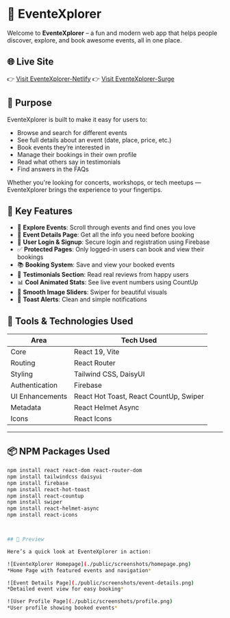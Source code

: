 # 🎉 EventeXplorer

Welcome to **EventeXplorer** – a fun and modern web app that helps people discover, explore, and book awesome events, all in one place.

## 🌐 Live Site

👉 [Visit EventeXplorer-Netlify](https://event-explorer-catagori-jesmine-a9.netlify.app/)
👉 [Visit EventeXplorer-Surge](http://event-explorer-catagori-jesmine-a9.surge.sh/)

## 🎯 Purpose

EventeXplorer is built to make it easy for users to:
- Browse and search for different events
- See full details about an event (date, place, price, etc.)
- Book events they’re interested in
- Manage their bookings in their own profile
- Read what others say in testimonials
- Find answers in the FAQs

Whether you're looking for concerts, workshops, or tech meetups — EventeXplorer brings the experience to your fingertips.

## 🚀 Key Features

- 🧭 **Explore Events**: Scroll through events and find ones you love
- 📄 **Event Details Page**: Get all the info you need before booking
- 🔐 **User Login & Signup**: Secure login and registration using Firebase
- ✅ **Protected Pages**: Only logged-in users can book and view their bookings
- 📚 **Booking System**: Save and view your booked events
- 💬 **Testimonials Section**: Read real reviews from happy users
- 📊 **Cool Animated Stats**: See live event numbers using CountUp
- 🎠 **Smooth Image Sliders**: Swiper for beautiful visuals
- 🍞 **Toast Alerts**: Clean and simple notifications

## 🔧 Tools & Technologies Used

| Area           | Tech Used                               |
|----------------|------------------------------------------|
| Core           | React 19, Vite                          |
| Routing        | React Router                            |
| Styling        | Tailwind CSS, DaisyUI                   |
| Authentication | Firebase                                 |
| UI Enhancements| React Hot Toast, React CountUp, Swiper   |
| Metadata       | React Helmet Async                      |
| Icons          | React Icons                             |

---

## 📦 NPM Packages Used

```bash
npm install react react-dom react-router-dom
npm install tailwindcss daisyui
npm install firebase
npm install react-hot-toast
npm install react-countup
npm install swiper
npm install react-helmet-async
npm install react-icons



## 📸 Preview

Here’s a quick look at EventeXplorer in action:

![EventeXplorer Homepage](./public/screenshots/homepage.png)
*Home Page with featured events and navigation*

![Event Details Page](./public/screenshots/event-details.png)
*Detailed event view for easy booking*

![User Profile Page](./public/screenshots/profile.png)
*User profile showing booked events*